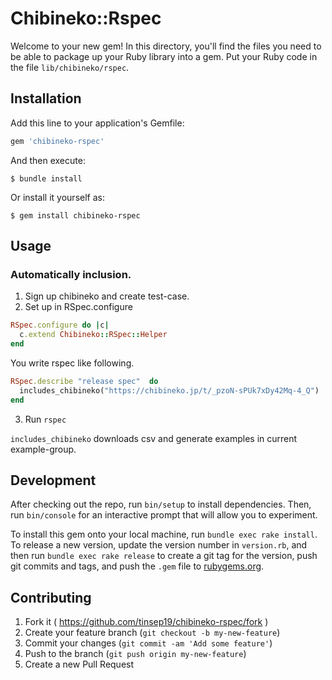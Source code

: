 # Chibineko::Rspec

Welcome to your new gem! In this directory, you'll find the files you need to be able to package up your Ruby library into a gem. Put your Ruby code in the file `lib/chibineko/rspec`.


## Installation

Add this line to your application's Gemfile:

```ruby
gem 'chibineko-rspec'
```

And then execute:

    $ bundle install


Or install it yourself as:

    $ gem install chibineko-rspec

## Usage

### Automatically inclusion.

1. Sign up chibineko and create test-case.
2. Set up in RSpec.configure


```ruby spec_helper.rb
RSpec.configure do |c|
  c.extend Chibineko::RSpec::Helper
end
```


You write rspec like following.

```ruby spec/chibineko_spec.rb
RSpec.describe "release spec"  do
  includes_chibineko("https://chibineko.jp/t/_pzoN-sPUk7xDy42Mq-4_Q")
end
```

3. Run `rspec`


`includes_chibineko` downloads csv and generate examples in current example-group.

## Development

After checking out the repo, run `bin/setup` to install dependencies. Then, run `bin/console` for an interactive prompt that will allow you to experiment.

To install this gem onto your local machine, run `bundle exec rake install`. To release a new version, update the version number in `version.rb`, and then run `bundle exec rake release` to create a git tag for the version, push git commits and tags, and push the `.gem` file to [rubygems.org](https://rubygems.org).

## Contributing

1. Fork it ( https://github.com/tinsep19/chibineko-rspec/fork )
2. Create your feature branch (`git checkout -b my-new-feature`)
3. Commit your changes (`git commit -am 'Add some feature'`)
4. Push to the branch (`git push origin my-new-feature`)
5. Create a new Pull Request